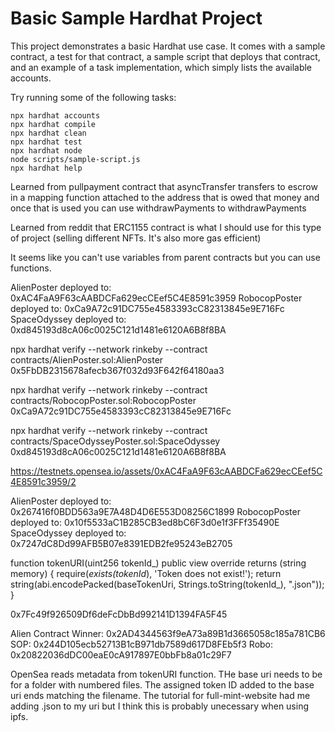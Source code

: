 # Basic Sample Hardhat Project

This project demonstrates a basic Hardhat use case. It comes with a sample contract, a test for that contract, a sample script that deploys that contract, and an example of a task implementation, which simply lists the available accounts.

Try running some of the following tasks:

```shell
npx hardhat accounts
npx hardhat compile
npx hardhat clean
npx hardhat test
npx hardhat node
node scripts/sample-script.js
npx hardhat help
```

Learned from pullpayment contract that asyncTransfer transfers to escrow in a mapping function attached to the address that is owed that money and once that is used you can use withdrawPayments to withdrawPayments

Learned from reddit that ERC1155 contract is what I should use for this type of project (selling different NFTs. It's also more gas efficient)

It seems like you can't use variables from parent contracts but you can use functions.

AlienPoster deployed to: 0xAC4FaA9F63cAABDCFa629ecCEef5C4E8591c3959
RobocopPoster deployed to: 0xCa9A72c91DC755e4583393cC82313845e9E716Fc
SpaceOdyssey deployed to: 0xd845193d8cA06c0025C121d1481e6120A6B8f8BA

npx hardhat verify --network rinkeby --contract contracts/AlienPoster.sol:AlienPoster 0x5FbDB2315678afecb367f032d93F642f64180aa3

npx hardhat verify --network rinkeby --contract contracts/RobocopPoster.sol:RobocopPoster 0xCa9A72c91DC755e4583393cC82313845e9E716Fc

npx hardhat verify --network rinkeby --contract contracts/SpaceOdysseyPoster.sol:SpaceOdyssey 0xd845193d8cA06c0025C121d1481e6120A6B8f8BA

https://testnets.opensea.io/assets/0xAC4FaA9F63cAABDCFa629ecCEef5C4E8591c3959/2

AlienPoster deployed to: 0x267416f0BDD563a9E7A48D4D6E553D08256C1899
RobocopPoster deployed to: 0x10f5533aC1B285CB3ed8bC6F3d0e1f3FFf35490E
SpaceOdyssey deployed to: 0x7247dC8Dd99AFB5B07e8391EDB2fe95243eB2705

function tokenURI(uint256 tokenId_) public view override returns (string memory) {
        require(_exists(tokenId_), 'Token does not exist!');
        return string(abi.encodePacked(baseTokenUri, Strings.toString(tokenId_), ".json"));
    }

0x7Fc49f926509Df6deFcDbBd992141D1394FA5F45

Alien Contract Winner: 0x2AD4344563f9eA73a89B1d3665058c185a781CB6
SOP: 0x244D105ecb52713B1cB971db7589d617D8FEb5f3
Robo: 0x20822036dDC00eaE0cA917897E0bbFb8a01c29F7

OpenSea reads metadata from tokenURI function. THe base uri needs to be for a folder with numbered files. The assigned token ID added to the base uri ends matching the filename. The tutorial for full-mint-website had me adding .json to my uri but I think this is probably unecessary when using ipfs.